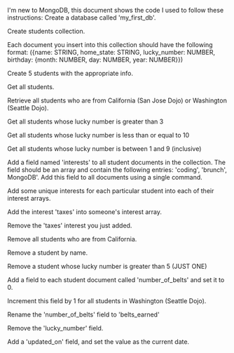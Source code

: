 I'm new to MongoDB, this document shows the code I used to follow these instructions: 
Create a database called 'my_first_db'.

Create students collection.

Each document you insert into this collection should have the following format: ({name: STRING, home_state: STRING, lucky_number: NUMBER, birthday: {month: NUMBER, day: NUMBER, year: NUMBER}})

Create 5 students with the appropriate info.

Get all students.

Retrieve all students who are from California (San Jose Dojo) or Washington (Seattle Dojo).

Get all students whose lucky number is greater than 3

Get all students whose lucky number is less than or equal to 10

Get all students whose lucky number is between 1 and 9 (inclusive)

Add a field named 'interests' to all student documents in the collection. The field should be an array and contain the following entries: 'coding', 'brunch', MongoDB'. Add this field to all documents using a single command.

Add some unique interests for each particular student into each of their interest arrays.

Add the interest 'taxes' into someone's interest array.

Remove the 'taxes' interest you just added.

Remove all students who are from California.

Remove a student by name.

Remove a student whose lucky number is greater than 5 (JUST ONE)

Add a field to each student document called 'number_of_belts' and set it to 0.

Increment this field by 1 for all students in Washington (Seattle Dojo).

Rename the 'number_of_belts' field to 'belts_earned'

Remove the 'lucky_number' field.

Add a 'updated_on' field, and set the value as the current date.
